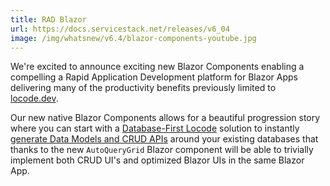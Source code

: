 ```yaml
---
title: RAD Blazor
url: https://docs.servicestack.net/releases/v6_04
image: /img/whatsnew/v6.4/blazor-components-youtube.jpg
---
```


We're excited to announce exciting new Blazor Components enabling a compelling a Rapid Application Development platform for Blazor Apps delivering many of the productivity benefits previously limited to [locode.dev](https://www.locode.dev).

Our new native Blazor Components allows for a beautiful progression story where you can start with a [Database-First Locode](/locode/database-first) solution to instantly [generate Data Models and CRUD APIs](/locode/database-first#exporting-to-code-first-types) around your existing databases that thanks to the new `AutoQueryGrid` Blazor component will be able to trivially implement both CRUD UI's and optimized Blazor UIs in the same Blazor App.
